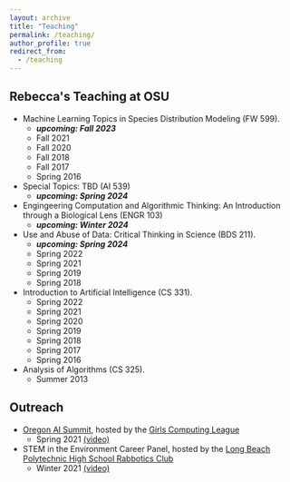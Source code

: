 ```yaml
---
layout: archive
title: "Teaching"
permalink: /teaching/
author_profile: true
redirect_from:
  - /teaching
---
```


## Rebecca's Teaching at OSU
- Machine Learning Topics in Species Distribution Modeling (FW 599).
  - ***upcoming: Fall 2023***
  - Fall 2021
  - Fall 2020
  - Fall 2018
  - Fall 2017
  - Spring 2016
- Special Topics: TBD (AI 539)
  - ***upcoming: Spring 2024***
- Engingeering Computation and Algorithmic Thinking: An Introduction through a Biological Lens (ENGR 103)
  - ***upcoming: Winter 2024***
- Use and Abuse of Data: Critical Thinking in Science (BDS 211).
  - ***upcoming: Spring 2024***
  - Spring 2022
  - Spring 2021
  - Spring 2019
  - Spring 2018
- Introduction to Artificial Intelligence (CS 331). 
  - Spring 2022
  - Spring 2021
  - Spring 2020
  - Spring 2019
  - Spring 2018
  - Spring 2017
  - Spring 2016
- Analysis of Algorithms (CS 325).
  - Summer 2013

## Outreach 
- [Oregon AI Summit](https://www.girlscomputingleague.org/oregon-ai-2021/), hosted by the [Girls Computing League](https://www.girlscomputingleague.org/)
  - Spring 2021 [(video)](https://www.youtube.com/watch?v=GR6RvtVvjP4)
- STEM in the Environment Career Panel, hosted by the [Long Beach Polytechnic High School Rabbotics Club](https://lbpolyrabbotics.org/)
  - Winter 2021 [(video)](https://www.youtube.com/watch?v=Gtw41NbPfvE&t=1706s)
